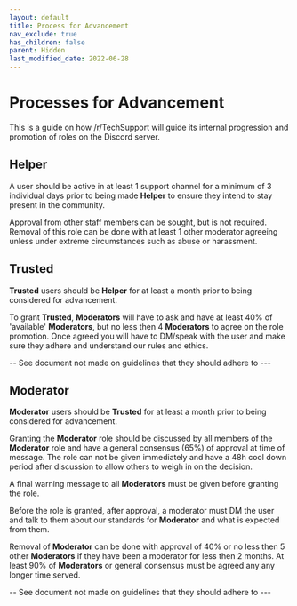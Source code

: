 ```yaml
---
layout: default
title: Process for Advancement
nav_exclude: true
has_children: false
parent: Hidden
last_modified_date: 2022-06-28
---
```


# Processes for Advancement
This is a guide on how /r/TechSupport will guide its internal progression and promotion of roles on the Discord server.

## Helper
A user should be active in at least 1 support channel for a minimum of 3 individual days prior to being made **Helper** to ensure they intend to stay present in the community.

Approval from other staff members can be sought, but is not required. Removal of this role can be done with at least 1 other moderator agreeing unless under extreme circumstances such as abuse or harassment.

## Trusted
**Trusted** users should be **Helper** for at least a month prior to being considered for advancement.

To grant **Trusted**, **Moderators** will have to ask and have at least 40% of 'available' **Moderators**, but no less then 4 **Moderators** to agree on the role promotion. Once agreed you will have to DM/speak with the user and make sure they adhere and understand our rules and ethics.

-- See document not made on guidelines that they should adhere to ---

## Moderator
**Moderator** users should be **Trusted** for at least a month prior to being considered for advancement.

Granting the **Moderator** role should be discussed by all members of the **Moderator** role and have a general consensus (65%) of approval at time of message. The role can not be given immediately and have a 48h cool down period after discussion to allow others to weigh in on the decision.

A final warning message to all **Moderators** must be given before granting the role.

Before the role is granted, after approval, a moderator must DM the user and talk to them about our standards for **Moderator** and what is expected from them.

Removal of **Moderator** can be done with approval of 40% or no less then 5 other **Moderators** if they have been a moderator for less then 2 months. At least 90% of **Moderators** or general consensus must be agreed any any longer time served.

-- See document not made on guidelines that they should adhere to ---
